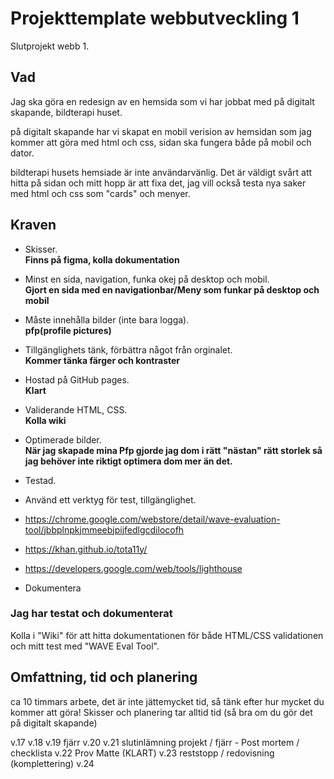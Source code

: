 # Projekttemplate webbutveckling 1

Slutprojekt webb 1.

## Vad

Jag ska göra en redesign av en hemsida som vi har jobbat med på digitalt skapande, bildterapi huset.

på digitalt skapande har vi skapat en mobil verision av hemsidan som jag kommer att göra med html och css, sidan ska fungera både på mobil och dator.

bildterapi husets hemsiade är inte användarvänlig. Det är väldigt svårt att hitta på sidan och mitt hopp är att fixa det, jag vill också testa nya saker med html och css som "cards" och menyer.

## Kraven

* Skisser.  
<b>Finns på figma, kolla dokumentation</b>

* Minst en sida, navigation, funka okej på desktop och mobil.      
<b>Gjort en sida med en navigationbar/Meny som funkar på desktop och mobil</b>

* Måste innehålla bilder (inte bara logga).      
<b>pfp(profile pictures)</b>

* Tillgänglighets tänk, förbättra något från orginalet.      
<b>Kommer tänka färger och kontraster</b>


* Hostad på GitHub pages.      
<b>Klart</b>
* Validerande HTML, CSS.      
<b>Kolla wiki</b>

* Optimerade bilder.      
<b>När jag skapade mina Pfp gjorde jag dom i rätt "nästan" rätt storlek så jag behöver inte riktigt optimera dom mer än det.</b>


* Testad.
* Använd ett verktyg för test, tillgänglighet.
* https://chrome.google.com/webstore/detail/wave-evaluation-tool/jbbplnpkjmmeebjpijfedlgcdilocofh
* https://khan.github.io/tota11y/
* https://developers.google.com/web/tools/lighthouse

* Dokumentera
### Jag har testat och dokumenterat
Kolla i "Wiki" för att hitta dokumentationen för både HTML/CSS validationen och mitt test med "WAVE Eval Tool".

## Omfattning, tid och planering

ca 10 timmars arbete, det är inte jättemycket tid, så tänk efter hur mycket
du kommer att göra! Skisser och planering tar alltid tid (så bra om du gör det på 
digitalt skapande)

v.17
v.18
v.19 fjärr
v.20
v.21 slutinlämning projekt / fjärr - Post mortem / checklista
v.22 Prov Matte (KLART)
v.23 reststopp / redovisning (komplettering)
v.24
